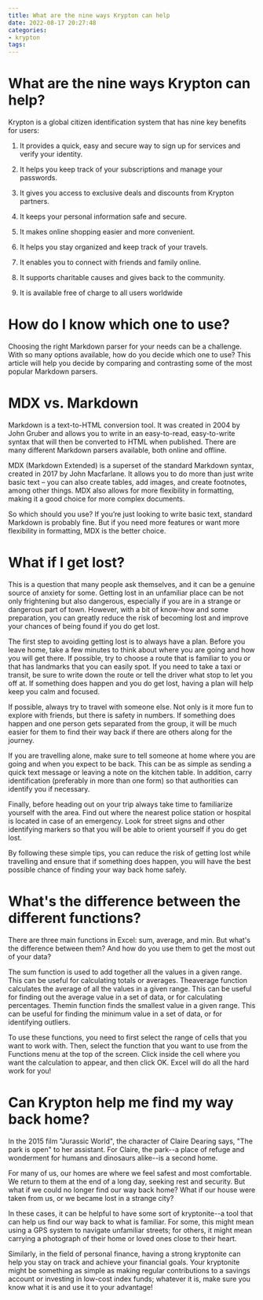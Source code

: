 ```yaml
---
title: What are the nine ways Krypton can help
date: 2022-08-17 20:27:48
categories:
- krypton
tags:
---
```



#  What are the nine ways Krypton can help?

Krypton is a global citizen identification system that has nine key benefits for users:

1. It provides a quick, easy and secure way to sign up for services and verify your identity.

2. It helps you keep track of your subscriptions and manage your passwords.

3. It gives you access to exclusive deals and discounts from Krypton partners.

4. It keeps your personal information safe and secure.

5. It makes online shopping easier and more convenient.

6. It helps you stay organized and keep track of your travels.

7. It enables you to connect with friends and family online.

8. It supports charitable causes and gives back to the community.

9. It is available free of charge to all users worldwide

#  How do I know which one to use? 

Choosing the right Markdown parser for your needs can be a challenge. With so many options available, how do you decide which one to use? This article will help you decide by comparing and contrasting some of the most popular Markdown parsers.

# MDX vs. Markdown

Markdown is a text-to-HTML conversion tool. It was created in 2004 by John Gruber and allows you to write in an easy-to-read, easy-to-write syntax that will then be converted to HTML when published. There are many different Markdown parsers available, both online and offline.

MDX (Markdown Extended) is a superset of the standard Markdown syntax, created in 2017 by John Macfarlane. It allows you to do more than just write basic text – you can also create tables, add images, and create footnotes, among other things. MDX also allows for more flexibility in formatting, making it a good choice for more complex documents.

So which should you use? If you’re just looking to write basic text, standard Markdown is probably fine. But if you need more features or want more flexibility in formatting, MDX is the better choice.

#  What if I get lost?

This is a question that many people ask themselves, and it can be a genuine source of anxiety for some. Getting lost in an unfamiliar place can be not only frightening but also dangerous, especially if you are in a strange or dangerous part of town. However, with a bit of know-how and some preparation, you can greatly reduce the risk of becoming lost and improve your chances of being found if you do get lost.

The first step to avoiding getting lost is to always have a plan. Before you leave home, take a few minutes to think about where you are going and how you will get there. If possible, try to choose a route that is familiar to you or that has landmarks that you can easily spot. If you need to take a taxi or transit, be sure to write down the route or tell the driver what stop to let you off at. If something does happen and you do get lost, having a plan will help keep you calm and focused.

If possible, always try to travel with someone else. Not only is it more fun to explore with friends, but there is safety in numbers. If something does happen and one person gets separated from the group, it will be much easier for them to find their way back if there are others along for the journey.

If you are travelling alone, make sure to tell someone at home where you are going and when you expect to be back. This can be as simple as sending a quick text message or leaving a note on the kitchen table. In addition, carry identification (preferably in more than one form) so that authorities can identify you if necessary.

Finally, before heading out on your trip always take time to familiarize yourself with the area. Find out where the nearest police station or hospital is located in case of an emergency. Look for street signs and other identifying markers so that you will be able to orient yourself if you do get lost.

By following these simple tips, you can reduce the risk of getting lost while travelling and ensure that if something does happen, you will have the best possible chance of finding your way back home safely.

#  What's the difference between the different functions?

There are three main functions in Excel: sum, average, and min. But what's the difference between them? And how do you use them to get the most out of your data?

The sum function is used to add together all the values in a given range. This can be useful for calculating totals or averages. Theaverage function calculates the average of all the values in a given range. This can be useful for finding out the average value in a set of data, or for calculating percentages. Themin function finds the smallest value in a given range. This can be useful for finding the minimum value in a set of data, or for identifying outliers.

To use these functions, you need to first select the range of cells that you want to work with. Then, select the function that you want to use from the Functions menu at the top of the screen. Click inside the cell where you want the calculation to appear, and then click OK. Excel will do all the hard work for you!

#  Can Krypton help me find my way back home?

In the 2015 film "Jurassic World", the character of Claire Dearing says, "The park is open" to her assistant. For Claire, the park--a place of refuge and wonderment for humans and dinosaurs alike--is a second home.

For many of us, our homes are where we feel safest and most comfortable. We return to them at the end of a long day, seeking rest and security. But what if we could no longer find our way back home? What if our house were taken from us, or we became lost in a strange city?

In these cases, it can be helpful to have some sort of kryptonite--a tool that can help us find our way back to what is familiar. For some, this might mean using a GPS system to navigate unfamiliar streets; for others, it might mean carrying a photograph of their home or loved ones close to their heart.

Similarly, in the field of personal finance, having a strong kryptonite can help you stay on track and achieve your financial goals. Your kryptonite might be something as simple as making regular contributions to a savings account or investing in low-cost index funds; whatever it is, make sure you know what it is and use it to your advantage!